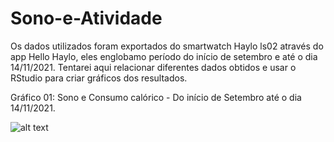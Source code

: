 # Sono-e-Atividade

Os dados utilizados foram exportados do smartwatch Haylo ls02 através do app Hello Haylo, eles englobamo período do início de setembro e até o dia 14/11/2021. 
Tentarei aqui relacionar diferentes dados obtidos e usar o RStudio para criar gráficos dos resultados.

Gráfico 01: Sono e Consumo calórico - Do início de Setembro até o dia 14/11/2021.

![alt text](https://github.com/gabrielvpina/Sono-e-Atividade/blob/main/S%26A_plot01.jpeg)

